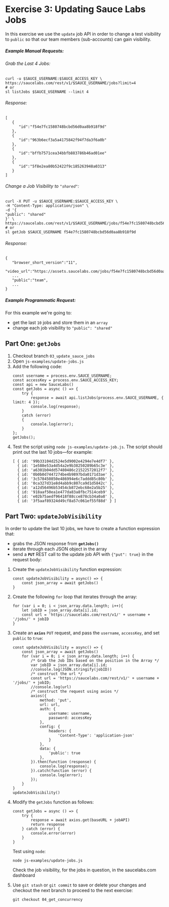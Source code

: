 # Exercise 3: Updating Sauce Labs Jobs
In this exercise we use the `update` job API in order to change a test visibility to `public` so that our team members (sub-accounts) can gain visibility.
##### Example Manual Requests:

###### Grab the Last 4 Jobs:
```
curl -u $SAUCE_USERNAME:$SAUCE_ACCESS_KEY \
https://saucelabs.com/rest/v1/$SAUCE_USERNAME/jobs?limit=4
# or
sl listJobs $SAUCE_USERNAME --limit 4
```
###### Response:
```
[
   {
      "id":"f54e7fc1580748bcbd56d0aa8b918f9d"
   },
   {
      "id":"963b6ecf3a5a4175842f94f7da3f6a0b"
   },
   {
      "id":"bffb7571cea34bbfb883786b46ad01ee"
   },
   {
      "id":"5f8e2ea80b52422f9c185263948a0313"
   }
]
```
###### Change a Job Visibility to `"shared"`:
```
curl -X PUT -u $SAUCE_USERNAME:$SAUCE_ACCESS_KEY \
-H "Content-Type: application/json" \
-d '{
"public": "shared"
}' \
https://saucelabs.com/rest/v1/$SAUCE_USERNAME/jobs/f54e7fc1580748bcbd56d0aa8b918f9d
# or
sl getJob $SAUCE_USERNAME f54e7fc1580748bcbd56d0aa8b918f9d
```
###### Response:
```
{
   "browser_short_version":"11",
   "video_url":"https://assets.saucelabs.com/jobs/f54e7fc1580748bcbd56d0aa8b918f9d/video.mp4",
   ...
   "public":"team",
   ...
}
```
##### Example Programmatic Request:
For this example we're going to:
* get the last `10` jobs and store them in an `array`
* change each job visibility to `"public": "shared"`

## Part One: **`getJobs`**
1. Checkout branch `03_update_sauce_jobs`
2. Open `js-examples/update-jobs.js`
3. Add the following code:
    ```
    const username = process.env.SAUCE_USERNAME;
    const accessKey = process.env.SAUCE_ACCESS_KEY;
    const api = new SauceLabs()
    const getJobs = async () => {
        try {
            response = await api.listJobs(process.env.SAUCE_USERNAME, { limit: 4 });
            console.log(response);
        }
        catch (error)
        {
            console.log(error);
        }
    };
    getJobs();
    ```
4. Test the script using `node js-examples/update-job.js`. The script should print out the last 10 jobs—for example:
    ```
    [ { id: '99b33104d2524e5d9002e4294e7e4df7' },
      { id: '1e588e53a4d54a2e9b38250289b65c3e' },
      { id: 'a6301b04dd57480486c21522572012f7' },
      { id: '0b0b0d7447274be4b9897bda0171d3ae' },
      { id: '3c578450850e486994e6c7addd85c80b' },
      { id: '0ca327d31e8d4abb9c807ca9d1d5842c' },
      { id: 'a12d56496b53454cb872ebc68e2a5b25' },
      { id: '918aaf50ea1e477da83a8fbc7514ceb9' },
      { id: 'e02b75aedf96418f88cce878cb34a0a8' },
      { id: '3f5aaf89324d49cf8a57c061ef55f88d' } ]
    ```

## Part Two: **`updateJobVisibility`**

In order to update the last 10 jobs, we have to create a function expression that:

* grabs the JSON response from **`getJobs()`**
* iterate through each JSON object in the array
* send a **`PUT`** REST call to the update job API with `{"put": true}` in the request body:

1. Create the `updateJobVisibility` function expression:
    ```
    const updateJobVisibility = async() => {
        const json_array = await getJobs()
    }
    ```
6. Create the following `for` loop that iterates through the array:
    ```
    for (var i = 0; i < json_array.data.length; i++){
        let jobID = json_array.data[i].id;
        const url = 'https://saucelabs.com/rest/v1/' + username + '/jobs/' + jobID
    }
    ```
7. Create an **`axios`** `PUT` request, and pass the `username`, `accessKey`, and set `public` to `true`:
    ```
    const updateJobVisibility = async() => {
        const json_array = await getJobs()
        for (var i = 0; i < json_array.data.length; i++) {
            /* Grab the Job IDs based on the position in the Array */
            var jobID = json_array.data[i].id;
            //console.log(JSON.stringify(jobID))
            /* construct the url */
            const url = 'https://saucelabs.com/rest/v1/' + username +  '/jobs/' + jobID;
            //console.log(url)
            /* construct the request using axios */
            axios({
                method: 'put',
                url: url,
                auth: {
                    username: username,
                    password: accessKey
                },
                config: {
                    headers: {
                        'Content-Type': 'application-json'
                    }
                },
                data: {
                    'public': true
                },
            }).then(function (response) {
                console.log(response);
            }).catch(function (error) {
                console.log(error);
            });
        }
    }
    updateJobVisibility()
    ```
8. Modify the `getJobs` function as follows:
    ```
    const getJobs = async () => {
        try {
            response = await axios.get(baseURL + jobAPI)
            return response
        } catch (error) {
            console.error(error)
        }
    }
    ```
    Test using `node`:
    ```
    node js-examples/update-jobs.js
    ```
    Check the job visibility, for the jobs in question, in the saucelabs.com dashboard

9. Use `git stash` or `git commit` to save or delete your changes and checkout the next branch to proceed to the next exercise:
    ```
    git checkout 04_get_concurrency
    ```
